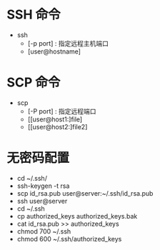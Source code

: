 # SSH 命令
- ssh 
    - [-p port] : 指定远程主机端口
    - [user@hostname]

# SCP 命令
- scp
    - [-P port] : 指定远程端口
    - [[user@host1:]file]
    - [[user@host2:]file2]

# 无密码配置
- cd ~/.ssh/
- ssh-keygen -t rsa
- scp id_rsa.pub user@server:~/.ssh/id_rsa.pub
- ssh user@server
- cd ~/.ssh
- cp authorized_keys authorized_keys.bak
- cat id_rsa.pub >> authorized_keys
- chmod 700 ~/.ssh
- chmod 600 ~/.ssh/authorized_keys